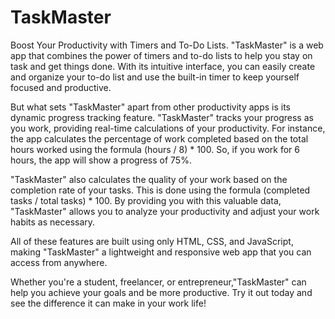 # TaskMaster
Boost Your Productivity with Timers and To-Do Lists.
"TaskMaster" is a web app that combines the power of timers and to-do lists to help you stay on task and get things done. With its intuitive interface, you can easily create and organize your to-do list and use the built-in timer to keep yourself focused and productive.

But what sets "TaskMaster" apart from other productivity apps is its dynamic progress tracking feature. "TaskMaster" tracks your progress as you work, providing real-time calculations of your productivity. For instance, the app calculates the percentage of work completed based on the total hours worked using the formula (hours / 8) * 100. So, if you work for 6 hours, the app will show a progress of 75%.

"TaskMaster" also calculates the quality of your work based on the completion rate of your tasks. This is done using the formula (completed tasks / total tasks) * 100. By providing you with this valuable data, "TaskMaster" allows you to analyze your productivity and adjust your work habits as necessary.

All of these features are built using only HTML, CSS, and JavaScript, making "TaskMaster" a lightweight and responsive web app that you can access from anywhere.

Whether you're a student, freelancer, or entrepreneur,"TaskMaster" can help you achieve your goals and be more productive. Try it out today and see the difference it can make in your work life!
